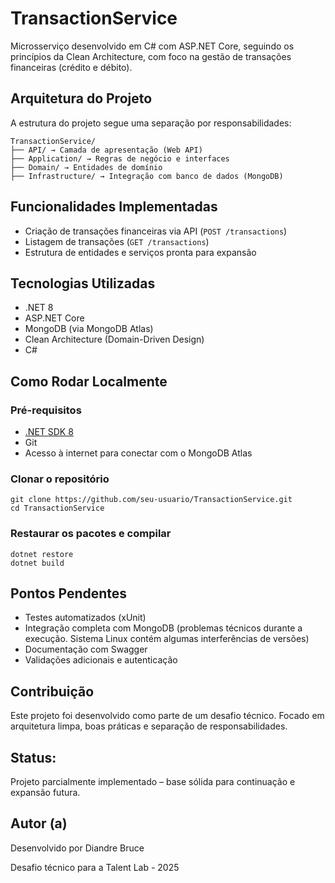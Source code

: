 # TransactionService

Microsserviço desenvolvido em C# com ASP.NET Core, seguindo os princípios da Clean Architecture, com foco na gestão de transações financeiras (crédito e débito).

##  Arquitetura do Projeto

A estrutura do projeto segue uma separação por responsabilidades:
```
TransactionService/
├── API/ → Camada de apresentação (Web API)
├── Application/ → Regras de negócio e interfaces
├── Domain/ → Entidades de domínio
├── Infrastructure/ → Integração com banco de dados (MongoDB)
```

## Funcionalidades Implementadas

- Criação de transações financeiras via API (`POST /transactions`)
- Listagem de transações (`GET /transactions`)
- Estrutura de entidades e serviços pronta para expansão

## Tecnologias Utilizadas

- .NET 8
- ASP.NET Core
- MongoDB (via MongoDB Atlas)
- Clean Architecture (Domain-Driven Design)
- C#

## Como Rodar Localmente 

### Pré-requisitos

- [.NET SDK 8](https://dotnet.microsoft.com/download/dotnet/8.0)
- Git
- Acesso à internet para conectar com o MongoDB Atlas

### Clonar o repositório

```
git clone https://github.com/seu-usuario/TransactionService.git
cd TransactionService
```
### Restaurar os pacotes e compilar

```
dotnet restore
dotnet build
```
## Pontos Pendentes
* Testes automatizados (xUnit)
* Integração completa com MongoDB (problemas técnicos durante a execução. Sistema Linux contém algumas interferências de versões) 
* Documentação com Swagger
* Validações adicionais e autenticação
  
## Contribuição
Este projeto foi desenvolvido como parte de um desafio técnico. Focado em arquitetura limpa, boas práticas e separação de responsabilidades.

## Status: 
   Projeto parcialmente implementado – base sólida para continuação e expansão futura.
   
## Autor (a)
Desenvolvido por Diandre Bruce

Desafio técnico para a Talent Lab - 2025


